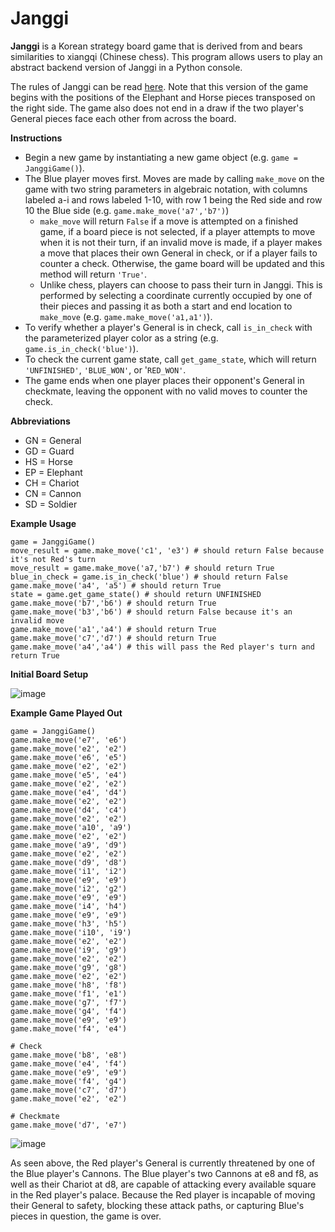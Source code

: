# Janggi

**Janggi** is a Korean strategy board game that is derived from and bears similarities to xiangqi (Chinese chess). This program allows users to play an abstract backend version of Janggi in a Python console.

The rules of Janggi can be read [here](https://en.wikipedia.org/wiki/Janggi). Note that this version of the game begins with the positions of the Elephant and Horse pieces transposed on the right side. The game also does not end in a draw if the two player's General pieces face each other from across the board.

**Instructions**

* Begin a new game by instantiating a new game object (e.g. `game = JanggiGame()`).
* The Blue player moves first. Moves are made by calling `make_move` on the game with two string parameters in algebraic notation, with columns labeled a-i and rows labeled 1-10, with row 1 being the Red side and row 10 the Blue side (e.g. `game.make_move('a7','b7')`)
  * `make_move` will return `False` if a move is attempted on a finished game, if a board piece is not selected, if a player attempts to move when it is not their turn, if an invalid move is made, if a player makes a move that places their own General in check, or if a player fails to counter a check. Otherwise, the game board will be updated and this method will return `'True'`.
  * Unlike chess, players can choose to pass their turn in Janggi. This is performed by selecting a coordinate currently occupied by one of their pieces and passing it as both a start and end location to `make_move` (e.g. `game.make_move('a1,a1')`).
* To verify whether a player's General is in check, call `is_in_check` with the parameterized player color as a string (e.g. `game.is_in_check('blue')`).
* To check the current game state, call `get_game_state`, which will return `'UNFINISHED'`, `'BLUE_WON'`, or '`RED_WON'`.
* The game ends when one player places their opponent's General in checkmate, leaving the opponent with no valid moves to counter the check.

**Abbreviations**
* GN = General
* GD = Guard
* HS = Horse
* EP = Elephant
* CH = Chariot
* CN = Cannon
* SD = Soldier

**Example Usage**
```
game = JanggiGame()
move_result = game.make_move('c1', 'e3') # should return False because it's not Red's turn
move_result = game.make_move('a7,'b7') # should return True
blue_in_check = game.is_in_check('blue') # should return False
game.make_move('a4', 'a5') # should return True
state = game.get_game_state() # should return UNFINISHED
game.make_move('b7','b6') # should return True
game.make_move('b3','b6') # should return False because it's an invalid move
game.make_move('a1','a4') # should return True
game.make_move('c7','d7') # should return True
game.make_move('a4','a4') # this will pass the Red player's turn and return True
```

**Initial Board Setup**

![image](https://user-images.githubusercontent.com/69094063/111963696-cdbd7980-8ac1-11eb-8e2e-6b1cce4c3ff4.png)

**Example Game Played Out**
```
game = JanggiGame()
game.make_move('e7', 'e6')
game.make_move('e2', 'e2')
game.make_move('e6', 'e5')
game.make_move('e2', 'e2')
game.make_move('e5', 'e4')
game.make_move('e2', 'e2')
game.make_move('e4', 'd4')
game.make_move('e2', 'e2')
game.make_move('d4', 'c4')
game.make_move('e2', 'e2')
game.make_move('a10', 'a9')
game.make_move('e2', 'e2')
game.make_move('a9', 'd9')
game.make_move('e2', 'e2')
game.make_move('d9', 'd8')
game.make_move('i1', 'i2')
game.make_move('e9', 'e9')
game.make_move('i2', 'g2')
game.make_move('e9', 'e9')
game.make_move('i4', 'h4')
game.make_move('e9', 'e9')
game.make_move('h3', 'h5')
game.make_move('i10', 'i9')
game.make_move('e2', 'e2')
game.make_move('i9', 'g9')
game.make_move('e2', 'e2')
game.make_move('g9', 'g8')
game.make_move('e2', 'e2')
game.make_move('h8', 'f8')
game.make_move('f1', 'e1')
game.make_move('g7', 'f7')
game.make_move('g4', 'f4')
game.make_move('e9', 'e9')
game.make_move('f4', 'e4')

# Check
game.make_move('b8', 'e8')
game.make_move('e4', 'f4')
game.make_move('e9', 'e9')
game.make_move('f4', 'g4')
game.make_move('c7', 'd7')
game.make_move('e2', 'e2')

# Checkmate
game.make_move('d7', 'e7')
```
![image](https://user-images.githubusercontent.com/69094063/111964193-59370a80-8ac2-11eb-9153-a319d56aa6c3.png)

As seen above, the Red player's General is currently threatened by one of the Blue player's Cannons. The Blue player's two Cannons at e8 and f8, as well as their Chariot at d8, are capable of attacking every available square in the Red player's palace. Because the Red player is incapable of moving their General to safety, blocking these attack paths, or capturing Blue's pieces in question, the game is over.
